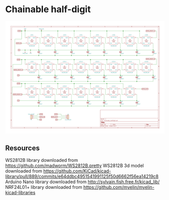 # Chainable half-digit

![Schematic](./images/chainable_halfdigit.sch.svg)

## Resources

WS2812B library downloaded from https://github.com/madworm/WS2812B.pretty
WS2812B 3d model downloaded from https://github.com/KiCad/kicad-library/pull/889/commits/e64ddbc4951541991125f50d6662f56ea14219c8
Arduino Nano library downloaded from http://sylvain.fish.free.fr/kicad_lib/
NRF24L01+ library downloaded from https://github.com/myelin/myelin-kicad-libraries